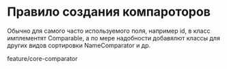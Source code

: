 # Правило создания компароторов

Обычно для самого часто используемого поля, например id, в класс имплементят Comparable, а по мере надобности добавялют классы для других видов сортировки NameComparator и др.



feature/core-comparator
